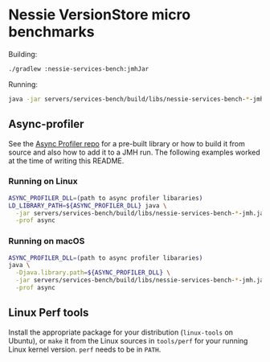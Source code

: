 # Nessie VersionStore micro benchmarks

Building:

```bash
./gradlew :nessie-services-bench:jmhJar
```

Running:

```bash
java -jar servers/services-bench/build/libs/nessie-services-bench-*-jmh.jar
```

## Async-profiler

See the [Async Profiler repo](https://github.com/async-profiler/async-profiler) for a pre-built library or how to build it from source and also how to add it to a
JMH run. The following examples worked at the time of writing this README.

### Running on Linux

```bash
ASYNC_PROFILER_DLL=(path to async profiler libararies)
LD_LIBRARY_PATH=${ASYNC_PROFILER_DLL} java \
  -jar servers/services-bench/build/libs/nessie-services-bench-*-jmh.jar \
  -prof async
```

### Running on macOS

```bash
ASYNC_PROFILER_DLL=(path to async profiler libararies)
java \
  -Djava.library.path=${ASYNC_PROFILER_DLL} \
  -jar servers/services-bench/build/libs/nessie-services-bench-*-jmh.jar \
  -prof async
```

## Linux Perf tools

Install the appropriate package for your distribution (`linux-tools` on Ubuntu), or `make` it from the Linux sources
in `tools/perf` for your running Linux kernel version. `perf` needs to be in `PATH`.
